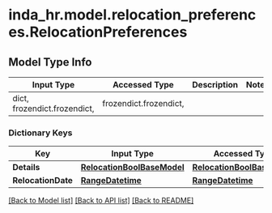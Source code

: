 # inda_hr.model.relocation_preferences.RelocationPreferences

## Model Type Info
Input Type | Accessed Type | Description | Notes
------------ | ------------- | ------------- | -------------
dict, frozendict.frozendict,  | frozendict.frozendict,  |  | 

### Dictionary Keys
Key | Input Type | Accessed Type | Description | Notes
------------ | ------------- | ------------- | ------------- | -------------
**Details** | [**RelocationBoolBaseModel**](RelocationBoolBaseModel.md) | [**RelocationBoolBaseModel**](RelocationBoolBaseModel.md) |  | [optional] 
**RelocationDate** | [**RangeDatetime**](RangeDatetime.md) | [**RangeDatetime**](RangeDatetime.md) |  | [optional] 

[[Back to Model list]](../../README.md#documentation-for-models) [[Back to API list]](../../README.md#documentation-for-api-endpoints) [[Back to README]](../../README.md)


